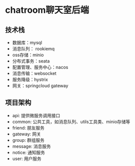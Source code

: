 # chatroom聊天室后端
## 技术栈
- 数据库：mysql
- 消息队列： rookiemq
- oss存储：minio
- 分布式事务：seata
- 配置管理、服务中心：nacos
- 消息传输：websocket
- 服务降级：hystrix
- 网关：springcloud gateway

## 项目架构
- api: 提供微服务调用接口
- common: 公共工具，如消息队列、utils工具类、minio存储等
- friend: 朋友服务
- gateway: 网关
- group: 群组服务
- message: 消息服务
- notice: 通知服务
- user: 用户服务
